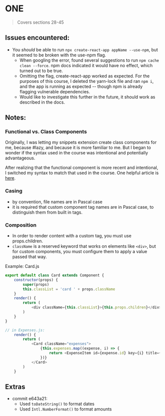 # ONE

> Covers sections 28-45

## Issues encountered:

- You _should_ be able to run `npx create-react-app appName --use-npm`, but it seemed to be broken with the use-npm flag.
  - When googling the error, found several suggestions to run `npm cache clean --force`.  npm docs indicated it would have no effect, which turned out to be true.
  - Omitting the flag, create-react-app worked as expected.  For the purposes of this course, I deleted the yarn-lock file and ran `npm i`, and the app is running as expected -- though npm is already flagging vulnerable dependencies.
  - Would like to investigate this further in the future, it should work as described in the docs.

## Notes:

### Functional vs. Class Components

Originally, I was letting my snippets extension create class components for me, because #lazy, and because it is more familiar to me.  But I began to wonder if the syntax used in the course was intentional and potentially advantageous.

After realizing that the functional component is more recent and intentional, I switched my syntax to match that used in the course.  One helpful article is [here](https://www.telerik.com/blogs/react-class-component-vs-functional-component-how-choose-whats-difference).

### Casing
- by convention, file names are in Pascal case
- it is required that custom component tag names are in Pascal case, to distinguish them from built in tags.

### Composition

- In order to render content with a custom tag, you must use props.children.
- `className` is a reserved keyword that works on elements like `<div>`, but for custom components, you must configure them to apply a value passed that way.

Example: Card.js
```javascript
export default class Card extends Component {
    constructor(props) {
        super(props)
        this.classList = 'card ' + props.className
    }
    render() {
        return (
            <div className={this.classList}>{this.props.children}</div>
        )
    }
}

// in Expenses.js:
    render() {
        return (
            <Card className="expenses">
                {this.expenses.map((expense, i) => {
                    return <ExpenseItem id={expense.id} key={i} title={expense.title} amount={expense.amt} date={expense.date} />
                })} 
            </Card>
        )
    }
```


## Extras

- commit e643a21:
  - Used `toDateString()` to format dates
  - Used `Intl.NumberFormat()` to format amounts
